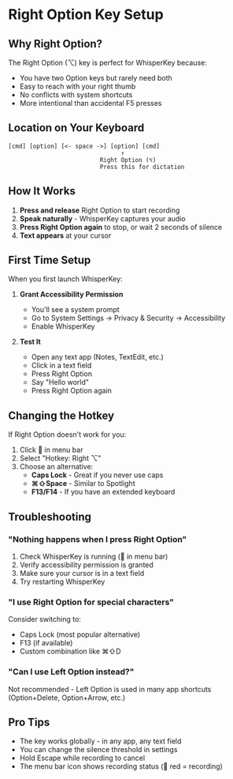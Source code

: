 # Right Option Key Setup

## Why Right Option?

The Right Option (⌥) key is perfect for WhisperKey because:
- You have two Option keys but rarely need both
- Easy to reach with your right thumb
- No conflicts with system shortcuts
- More intentional than accidental F5 presses

## Location on Your Keyboard

```
[cmd] [option] [<- space ->] [option] [cmd]
                                ↑
                          Right Option (⌥)
                          Press this for dictation
```

## How It Works

1. **Press and release** Right Option to start recording
2. **Speak naturally** - WhisperKey captures your audio
3. **Press Right Option again** to stop, or wait 2 seconds of silence
4. **Text appears** at your cursor

## First Time Setup

When you first launch WhisperKey:

1. **Grant Accessibility Permission**
   - You'll see a system prompt
   - Go to System Settings → Privacy & Security → Accessibility
   - Enable WhisperKey

2. **Test It**
   - Open any text app (Notes, TextEdit, etc.)
   - Click in a text field
   - Press Right Option
   - Say "Hello world"
   - Press Right Option again

## Changing the Hotkey

If Right Option doesn't work for you:

1. Click 🎤 in menu bar
2. Select "Hotkey: Right ⌥"
3. Choose an alternative:
   - **Caps Lock** - Great if you never use caps
   - **⌘⇧Space** - Similar to Spotlight
   - **F13/F14** - If you have an extended keyboard

## Troubleshooting

### "Nothing happens when I press Right Option"

1. Check WhisperKey is running (🎤 in menu bar)
2. Verify accessibility permission is granted
3. Make sure your cursor is in a text field
4. Try restarting WhisperKey

### "I use Right Option for special characters"

Consider switching to:
- Caps Lock (most popular alternative)
- F13 (if available)
- Custom combination like ⌘⇧D

### "Can I use Left Option instead?"

Not recommended - Left Option is used in many app shortcuts (Option+Delete, Option+Arrow, etc.)

## Pro Tips

- The key works globally - in any app, any text field
- You can change the silence threshold in settings
- Hold Escape while recording to cancel
- The menu bar icon shows recording status (🎤 red = recording)